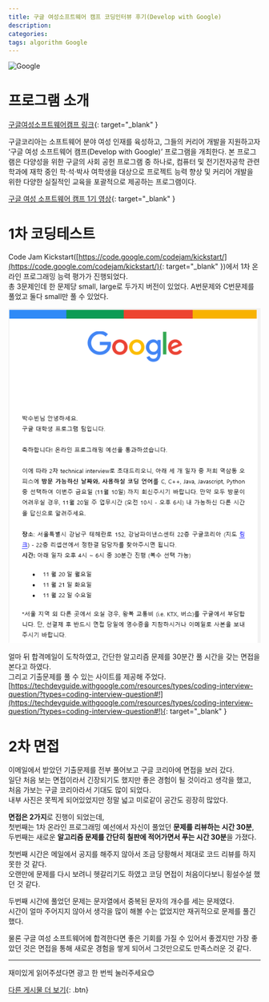 ```yaml
---
title: 구글 여성소프트웨어 캠프 코딩인터뷰 후기(Develop with Google)
description: 
categories: 
tags: algorithm Google
---
```


![Google](https://thumbs.gfycat.com/HilariousSphericalKoala-mobile.jpg)

# 프로그램 소개

[구글여성소프트웨어캠프 링크](https://events.withgoogle.com/dwg/){: target="_blank" }  

구글코리아는 소프트웨어 분야 여성 인재를 육성하고, 그들의 커리어 개발을 지원하고자 ‘구글 여성 소프트웨어 캠프(Develop with Google)’ 프로그램을 개최한다. 
본 프로그램은 다양성을 위한 구글의 사회 공헌 프로그램 중 하나로, 컴퓨터 및 전기전자공학 관련 학과에 재학 중인 학·석·박사 여학생을 대상으로 프로젝트 능력 향상 및 
커리어 개발을 위한 다양한 실질적인 교육을 포괄적으로 제공하는 프로그램이다.

[구글 여성 소프트웨어 캠프 1기 영상](https://youtu.be/-oZruRD1F2s?t=0s){: target="_blank" }  

# 1차 코딩테스트

Code Jam Kickstart([https://code.google.com/codejam/kickstart/](https://code.google.com/codejam/kickstart/){: target="_blank" })에서 1차 온라인 프로그래밍 능력 평가가 진행되었다.  
총 3문제인데 한 문제당 small, large로 두가지 버전이 있었다. A번문제와 C번문제를 풀었고 둘다 small만 풀 수 있었다.  

![구글합격메일](/assets/images/googlemail.png)  

얼마 뒤 합격메일이 도착하였고, 간단한 알고리즘 문제를 30분간 풀 시간을 갖는 면접을 본다고 하였다.  
그리고 기출문제를 풀 수 있는 사이트를 제공해 주었다.  
[https://techdevguide.withgoogle.com/resources/types/coding-interview-question/?types=coding-interview-question#!](https://techdevguide.withgoogle.com/resources/types/coding-interview-question/?types=coding-interview-question#!){: target="_blank" }

# 2차 면접

이메일에서 받았던 기출문제를 전부 풀어보고 구글 코리아에 면접을 보러 갔다.  
일단 처음 보는 면접이라서 긴장되기도 했지만 좋은 경험이 될 것이라고 생각을 했고,  
처음 가보는 구글 코리아라서 기대도 많이 되었다.  
내부 사진은 못찍게 되어있었지만 정말 넓고 미로같이 공간도 굉장히 많았다.  

**면접은 2가지**로 진행이 되었는데,  
첫번째는 1차 온라인 프로그래밍 예선에서 자신이 풀었던 **문제를 리뷰하는 시간 30분**,  
두번째는 새로운 **알고리즘 문제를 간단히 칠판에 적어가면서 푸는 시간 30분**을 가졌다. 

첫번째 시간은 메일에서 공지를 해주지 않아서 조금 당황해서 제대로 코드 리뷰를 하지 못한 것 같다.  
오랜만에 문제를 다시 보려니 헷갈리기도 하였고 코딩 면접이 처음이다보니 횡설수설 했던 것 같다.  

두번째 시간에 풀었던 문제는 문자열에서 중복된 문자의 개수를 세는 문제였다.  
시간이 얼마 주어지지 않아서 생각을 많이 해볼 수는 없었지만 재귀적으로 문제를 풀긴 했다.  

물론 구글 여성 소프트웨어에 합격한다면 좋은 기회를 가질 수 있어서 좋겠지만 가장 좋았던 것은 면접을 통해 새로운 경험을 쌓게 되어서 그것만으로도 만족스러운 것 같다.

---

재미있게 읽어주셨다면 광고 한 번씩 눌러주세요😊

[다른 게시물 더 보기](https://groovypark.github.io/){: .btn}


